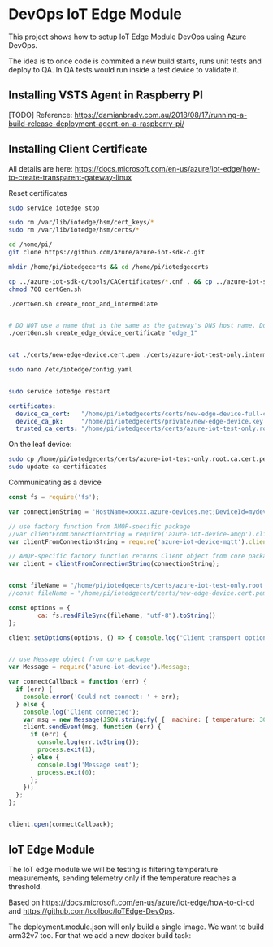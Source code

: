 # DevOps IoT Edge Module

This project shows how to setup IoT Edge Module DevOps using Azure DevOps.

The idea is to once code is commited a new build starts, runs unit tests and deploy to QA. In QA tests would run inside a test device to validate it.

## Installing VSTS Agent in Raspberry PI
[TODO]
Reference: https://damianbrady.com.au/2018/08/17/running-a-build-release-deployment-agent-on-a-raspberry-pi/

## Installing Client Certificate

All details are here: https://docs.microsoft.com/en-us/azure/iot-edge/how-to-create-transparent-gateway-linux

Reset certificates
```bash
sudo service iotedge stop

sudo rm /var/lib/iotedge/hsm/cert_keys/*
sudo rm /var/lib/iotedge/hsm/certs/*
```

```bash
cd /home/pi/
git clone https://github.com/Azure/azure-iot-sdk-c.git

mkdir /home/pi/iotedgecerts && cd /home/pi/iotedgecerts

cp ../azure-iot-sdk-c/tools/CACertificates/*.cnf . && cp ../azure-iot-sdk-c/tools/CACertificates/certGen.sh .
chmod 700 certGen.sh

./certGen.sh create_root_and_intermediate


# DO NOT use a name that is the same as the gateway's DNS host name. Doing so will cause client certification against these certificates to fail.
./certGen.sh create_edge_device_certificate "edge_1"


cat ./certs/new-edge-device.cert.pem ./certs/azure-iot-test-only.intermediate.cert.pem ./certs/azure-iot-test-only.root.ca.cert.pem > ./certs/new-edge-device-full-chain.cert.pem

sudo nano /etc/iotedge/config.yaml


sudo service iotedge restart
```

```yaml
certificates:
  device_ca_cert:   "/home/pi/iotedgecerts/certs/new-edge-device-full-chain.cert.pem"
  device_ca_pk:     "/home/pi/iotedgecerts/private/new-edge-device.key.pem"
  trusted_ca_certs: "/home/pi/iotedgecerts/certs/azure-iot-test-only.root.ca.cert.pem"
```

On the leaf device:

```bash
sudo cp /home/pi/iotedgecerts/certs/azure-iot-test-only.root.ca.cert.pem  /usr/local/share/ca-certificates/azure-iot-test-only.root.ca.cert.pem.crt
sudo update-ca-certificates
```

Communicating as a device
```javascript
const fs = require('fs');

var connectionString = 'HostName=xxxxx.azure-devices.net;DeviceId=mydevice;SharedAccessKey=xxx;GatewayHostName=pi';

// use factory function from AMQP-specific package
//var clientFromConnectionString = require('azure-iot-device-amqp').clientFromConnectionString;
var clientFromConnectionString = require('azure-iot-device-mqtt').clientFromConnectionString;

// AMQP-specific factory function returns Client object from core package
var client = clientFromConnectionString(connectionString);


const fileName = "/home/pi/iotedgecerts/certs/azure-iot-test-only.root.ca.cert.pem";
//const fileName = "/home/pi/iotedgecert/certs/new-edge-device.cert.pem";

const options = {
        ca: fs.readFileSync(fileName, "utf-8").toString()
};

client.setOptions(options, () => { console.log("Client transport option set"); });


// use Message object from core package
var Message = require('azure-iot-device').Message;

var connectCallback = function (err) {
  if (err) {
    console.error('Could not connect: ' + err);
  } else {
    console.log('Client connected');
    var msg = new Message(JSON.stringify( {  machine: { temperature: 30, pressure: 0 }, ambient: { temperature: 21, humidity: 0 } }));
    client.sendEvent(msg, function (err) {
      if (err) {
        console.log(err.toString());
        process.exit(1);
      } else {
        console.log('Message sent');
        process.exit(0);
      };
    });
  };
};


client.open(connectCallback);
```

## IoT Edge Module

The IoT edge module we will be testing is filtering temperature measurements, sending telemetry only if the temperature reaches a threshold.

Based on https://docs.microsoft.com/en-us/azure/iot-edge/how-to-ci-cd and https://github.com/toolboc/IoTEdge-DevOps.

The deployment.module.json will only build a single image. We want to build arm32v7 too. For that we add a new docker build task: